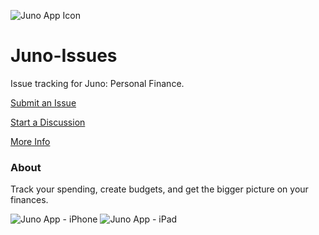 ![Juno App Icon](https://www.juno.money/uploads/8/0/3/7/80376636/favicon-96x96_orig.png)

# Juno-Issues
Issue tracking for Juno: Personal Finance.

[Submit an Issue](https://github.com/mpdifran/Juno-Issues/issues) 

[Start a Discussion](https://github.com/mpdifran/Juno-Issues/discussions)

[More Info](https://www.juno.money)

### About

Track your spending, create budgets, and get the bigger picture on your finances.

![Juno App - iPhone](https://www.juno.money/uploads/8/0/3/7/80376636/img-ee48347e126c-1-iphone12black-portrait_orig.png)
![Juno App - iPad](https://www.juno.money/uploads/8/0/3/7/80376636/img-739121cf9fb6-1-ipadpro11-spacegrey-landscape_orig.png)
